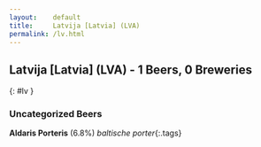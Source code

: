 ```yaml
---
layout:    default
title:     Latvija [Latvia] (LVA)
permalink: /lv.html
---
```


## Latvija [Latvia] (LVA) - 1 Beers, 0 Breweries
{: #lv }




### Uncategorized Beers

**Aldaris Porteris** (6.8%) _baltische porter_{:.tags} 



 
